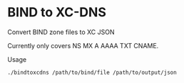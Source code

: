 # BIND to XC-DNS

Convert BIND zone files to XC JSON

Currently only covers NS MX A AAAA TXT CNAME.

Usage

```
./bindtoxcdns /path/to/bind/file /path/to/output/json
```
